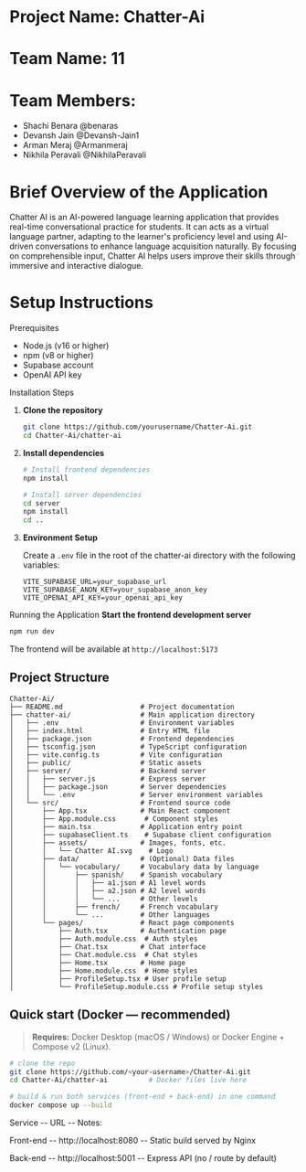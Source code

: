 # Project Name: Chatter-Ai

# Team Name: 11

# Team Members: 
- Shachi Benara @benaras
- Devansh Jain @Devansh-Jain1
- Arman Meraj @Armanmeraj
- Nikhila Peravali @NikhilaPeravali

# Brief Overview of the Application
Chatter AI is an AI-powered language learning application that provides real-time conversational practice for students. It can acts as a virtual language partner, adapting to the learner's proficiency level and using AI-driven conversations to enhance language acquisition naturally. By focusing on comprehensible input, Chatter AI helps users improve their skills through immersive and interactive dialogue.

# Setup Instructions

Prerequisites

- Node.js (v16 or higher)
- npm (v8 or higher)
- Supabase account
- OpenAI API key


 Installation Steps

1. **Clone the repository**
   ```bash
   git clone https://github.com/yourusername/Chatter-Ai.git
   cd Chatter-Ai/chatter-ai
   ```

2. **Install dependencies**
   ```bash
   # Install frontend dependencies
   npm install
   
   # Install server dependencies
   cd server
   npm install
   cd ..
   ```

3. **Environment Setup**
   
   Create a `.env` file in the root of the chatter-ai directory with the following variables:
   ```
   VITE_SUPABASE_URL=your_supabase_url
   VITE_SUPABASE_ANON_KEY=your_supabase_anon_key
   VITE_OPENAI_API_KEY=your_openai_api_key
   ```
   
Running the Application
**Start the frontend development server**
   ```bash
   npm run dev
   ```
   The frontend will be available at `http://localhost:5173`

## Project Structure

```
Chatter-Ai/
├── README.md                   # Project documentation
├── chatter-ai/                 # Main application directory
│   ├── .env                    # Environment variables
│   ├── index.html              # Entry HTML file
│   ├── package.json            # Frontend dependencies
│   ├── tsconfig.json           # TypeScript configuration
│   ├── vite.config.ts          # Vite configuration
│   ├── public/                 # Static assets
│   ├── server/                 # Backend server
│   │   ├── server.js           # Express server
│   │   ├── package.json        # Server dependencies
│   │   └── .env                # Server environment variables
│   └── src/                    # Frontend source code
│       ├── App.tsx             # Main React component
│       ├── App.module.css       # Component styles
│       ├── main.tsx            # Application entry point
│       ├── supabaseClient.ts    # Supabase client configuration
│       ├── assets/             # Images, fonts, etc.
│       │   └── Chatter AI.svg    # Logo
│       ├── data/               # (Optional) Data files
│       │   └── vocabulary/     # Vocabulary data by language
│       │       ├── spanish/    # Spanish vocabulary
│       │       │   ├── a1.json # A1 level words
│       │       │   ├── a2.json # A2 level words
│       │       │   └── ...     # Other levels
│       │       ├── french/     # French vocabulary
│       │       └── ...         # Other languages
│       └── pages/              # React page components
│           ├── Auth.tsx        # Authentication page
│           ├── Auth.module.css  # Auth styles
│           ├── Chat.tsx        # Chat interface
│           ├── Chat.module.css  # Chat styles
│           ├── Home.tsx        # Home page
│           ├── Home.module.css  # Home styles
│           ├── ProfileSetup.tsx # User profile setup
│           └── ProfileSetup.module.css # Profile setup styles
```

##  Quick start (Docker — recommended)

> **Requires:** Docker Desktop (macOS / Windows) or Docker Engine + Compose v2 (Linux).

```bash
# clone the repo
git clone https://github.com/<your-username>/Chatter-Ai.git
cd Chatter-Ai/chatter-ai          # Docker files live here

# build & run both services (front-end + back-end) in one command
docker compose up --build
```
Service	-- URL	-- Notes:

Front-end --	http://localhost:8080 -- Static build served by Nginx

Back-end --	http://localhost:5001	-- Express API (no / route by default)
